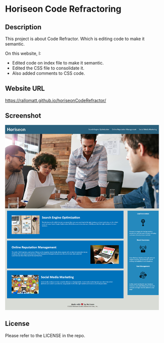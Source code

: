 # Horiseon Code Refractoring

## Description

This project is about Code Refractor. Which is editing code to make it semantic. <br />

On this website, I: <br />

   - Edited code on index file to make it semantic. <br />
   - Edited the CSS file to consolidate it. <br />
   - Also added comments to CSS code. <br />

## Website URL 
https://rallomatt.github.io/horiseonCodeRefractor/

## Screenshot
![alt text](assets/images/screenshot.png)

## License

Please refer to the LICENSE in the repo.